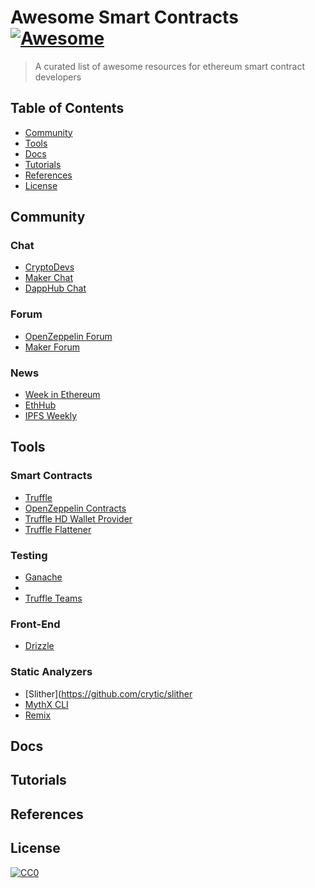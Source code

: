 # Awesome Smart Contracts [![Awesome](https://cdn.rawgit.com/sindresorhus/awesome/d7305f38d29fed78fa85652e3a63e154dd8e8829/media/badge.svg)](https://github.com/sindresorhus/awesome)

> A curated list of awesome resources for ethereum smart contract developers

## Table of Contents

- [Community](#community)
- [Tools](#tools)
- [Docs](#docs)
- [Tutorials](#tutorials)
- [References](#references)
- [License](#license)

## Community

### Chat
- [CryptoDevs](https://discord.gg/NC9D7x)
- [Maker Chat](https://chat.makerdao.com)
- [DappHub Chat](https://dapphub.chat)

### Forum
- [OpenZeppelin Forum](https://forum.openzeppelin.com/)
- [Maker Forum](https://forum.makerdao.com/)

### News
- [Week in Ethereum](https://weekinethereumnews.com/)
- [EthHub](https://ethhub.substack.com/)
- [IPFS Weekly](https://ipfs.us4.list-manage.com/subscribe?u=25473244c7d18b897f5a1ff6b&id=cad54b2230)

## Tools

### Smart Contracts
- [Truffle](https://www.trufflesuite.com/truffle)
- [OpenZeppelin Contracts](https://openzeppelin.com/contracts/)
- [Truffle HD Wallet Provider](https://www.npmjs.com/package/@truffle/hdwallet-provider)
- [Truffle Flattener](https://github.com/nomiclabs/truffle-flattener)
### Testing
- [Ganache](https://www.trufflesuite.com/ganache)
- 
- [Truffle Teams](https://www.trufflesuite.com/teams)
### Front-End
- [Drizzle](https://www.trufflesuite.com/drizzle)

### Static Analyzers
- [Slither](https://github.com/crytic/slither
- [MythX CLI](https://docs.mythx.io/tools-integrations/mythx-cli)
- [Remix](https://remix.ethereum.org/)

## Docs

## Tutorials



## References




## License

[![CC0](https://licensebuttons.net/p/zero/1.0/88x31.png)](https://creativecommons.org/publicdomain/zero/1.0/)
